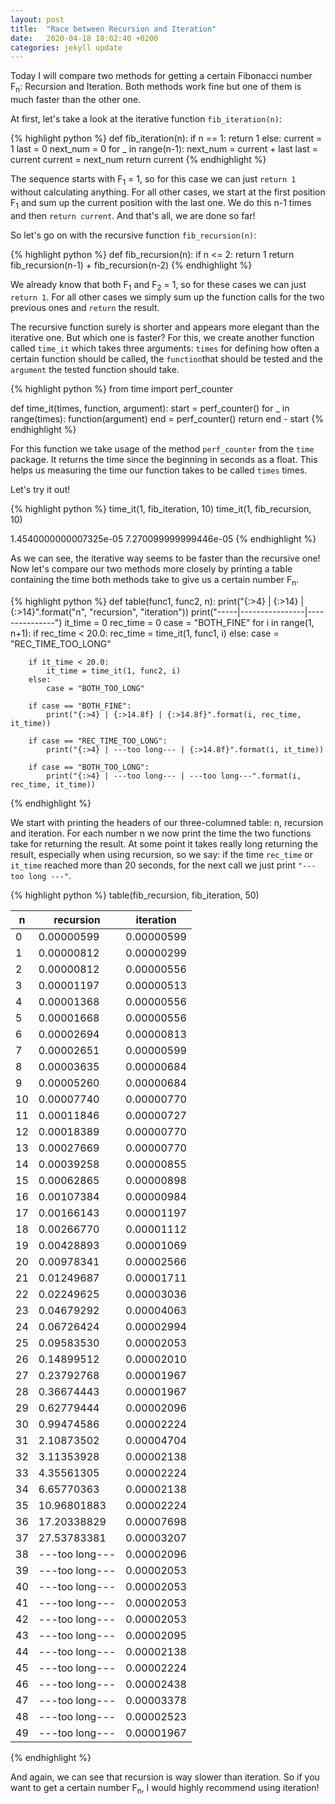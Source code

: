 ```yaml
---
layout: post
title:  "Race between Recursion and Iteration"
date:   2020-04-18 18:02:40 +0200
categories: jekyll update
---
```



Today I will compare two methods for getting a certain Fibonacci number F<sub>n</sub>: Recursion and Iteration.
Both methods work fine but one of them is much faster than the other one.

At first, let's take a look at the iterative function `fib_iteration(n)`:

{% highlight python %}
def fib_iteration(n):
    if n == 1:
        return 1
    else:
        current = 1
        last = 0
        next_num = 0
        for _ in range(n-1):
            next_num = current + last
            last = current
            current = next_num
        return current
{% endhighlight %}

The sequence starts with F<sub>1</sub> = 1, so for this case we can just `return 1` without calculating anything.
For all other cases, we start at the first position F<sub>1</sub> and sum up the current position with the last one. We do this n-1 times and then `return current`.
And that's all, we are done so far! 

So let's go on with the recursive function `fib_recursion(n)`:

{% highlight python %}
def fib_recursion(n):
    if n <= 2:
        return 1
    return fib_recursion(n-1) + fib_recursion(n-2)
{% endhighlight %}

We already know that both F<sub>1</sub> and F<sub>2</sub> = 1, so for these cases we can just `return 1`.
For all other cases we simply sum up the function calls for the two previous ones and `return` the result.

The recursive function surely is shorter and appears more elegant than the iterative one. But which one is faster?
For this, we create another function called `time_it` which takes three arguments: `times` for defining how often a certain function should be called, the `function`that should be tested and the `argument` the tested function should take.

{% highlight python %}
from time import perf_counter

def time_it(times, function, argument):
    start = perf_counter()
    for _ in range(times):
        function(argument)
    end = perf_counter()
    return end - start
{% endhighlight %}

For this function we take usage of the method `perf_counter` from the `time` package. It returns the time since the beginning in seconds as a float. This helps us measuring the time our function takes to be called `times` times.

Let's try it out!

{% highlight python %}
time_it(1, fib_iteration, 10)
time_it(1, fib_recursion, 10)

1.4540000000007325e-05
7.270099999999446e-05
{% endhighlight %}

As we can see, the iterative way seems to be faster than the recursive one!
Now let's compare our two methods more closely by printing a table containing the time both methods take to give us a certain number F<sub>n</sub>.

{% highlight python %}
def table(func1, func2, n):
    print("{:>4} | {:>14} | {:>14}".format("n", "recursion", "iteration"))
    print("-----|----------------|---------------")
    it_time = 0
    rec_time = 0
    case = "BOTH_FINE"
    for i in range(1, n+1):
        if rec_time < 20.0:
            rec_time = time_it(1, func1, i)
        else:
            case = "REC_TIME_TOO_LONG"
            
        if it_time < 20.0:
            it_time = time_it(1, func2, i)
        else:
            case = "BOTH_TOO_LONG"

        if case == "BOTH_FINE":
            print("{:>4} | {:>14.8f} | {:>14.8f}".format(i, rec_time, it_time))

        if case == "REC_TIME_TOO_LONG":
            print("{:>4} | ---too long--- | {:>14.8f}".format(i, it_time))

        if case == "BOTH_TOO_LONG":
            print("{:>4} | ---too long--- | ---too long---".format(i, rec_time, it_time))
{% endhighlight %}

We start with printing the headers of our three-columned table: n, recursion and iteration. For each number n we now print the time the two functions take for returning the result.
At some point it takes really long returning the result, especially when using recursion, so we say: if the time `rec_time` or `it_time` reached more than 20 seconds, for the next call we just print `"--- too long ---"`.

{% highlight python %}
table(fib_recursion, fib_iteration, 50)

   n |      recursion |      iteration
-----|----------------|---------------
   0 |     0.00000599 |     0.00000599
   1 |     0.00000812 |     0.00000299
   2 |     0.00000812 |     0.00000556
   3 |     0.00001197 |     0.00000513
   4 |     0.00001368 |     0.00000556
   5 |     0.00001668 |     0.00000556
   6 |     0.00002694 |     0.00000813
   7 |     0.00002651 |     0.00000599
   8 |     0.00003635 |     0.00000684
   9 |     0.00005260 |     0.00000684
  10 |     0.00007740 |     0.00000770
  11 |     0.00011846 |     0.00000727
  12 |     0.00018389 |     0.00000770
  13 |     0.00027669 |     0.00000770
  14 |     0.00039258 |     0.00000855
  15 |     0.00062865 |     0.00000898
  16 |     0.00107384 |     0.00000984
  17 |     0.00166143 |     0.00001197
  18 |     0.00266770 |     0.00001112
  19 |     0.00428893 |     0.00001069
  20 |     0.00978341 |     0.00002566
  21 |     0.01249687 |     0.00001711
  22 |     0.02249625 |     0.00003036
  23 |     0.04679292 |     0.00004063
  24 |     0.06726424 |     0.00002994
  25 |     0.09583530 |     0.00002053
  26 |     0.14899512 |     0.00002010
  27 |     0.23792768 |     0.00001967
  28 |     0.36674443 |     0.00001967
  29 |     0.62779444 |     0.00002096
  30 |     0.99474586 |     0.00002224
  31 |     2.10873502 |     0.00004704
  32 |     3.11353928 |     0.00002138
  33 |     4.35561305 |     0.00002224
  34 |     6.65770363 |     0.00002138
  35 |    10.96801883 |     0.00002224
  36 |    17.20338829 |     0.00007698
  37 |    27.53783381 |     0.00003207
  38 | ---too long--- |     0.00002096
  39 | ---too long--- |     0.00002053
  40 | ---too long--- |     0.00002053
  41 | ---too long--- |     0.00002053
  42 | ---too long--- |     0.00002053
  43 | ---too long--- |     0.00002095
  44 | ---too long--- |     0.00002138
  45 | ---too long--- |     0.00002224
  46 | ---too long--- |     0.00002438
  47 | ---too long--- |     0.00003378
  48 | ---too long--- |     0.00002523
  49 | ---too long--- |     0.00001967
{% endhighlight %}


And again, we can see that recursion is way slower than iteration.
So if you want to get a certain number F<sub>n</sub>, I would highly recommend using iteration!


[jekyll-docs]: https://jekyllrb.com/docs/home
[jekyll-gh]:   https://github.com/jekyll/jekyll
[jekyll-talk]: https://talk.jekyllrb.com/
